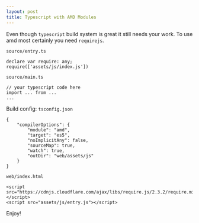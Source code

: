 ```yaml
---
layout: post
title: Typescript with AMD Modules
---
```

Even though `typescript` build system is great it still needs your work. To use amd most certainly you need `requirejs`.

`source/entry.ts`

```
declare var require: any;
require(['assets/js/index.js'])
```

`source/main.ts`

```
// your typescript code here
import ... from ...
...
```

Build config: `tsconfig.json`

```
{
    "compilerOptions": {
        "module": "amd",
        "target": "es5",
        "noImplicitAny": false,
        "sourceMap": true,
        "watch": true,
        "outDir": "web/assets/js"
    }
}
```

`web/index.html`

```
<script src="https://cdnjs.cloudflare.com/ajax/libs/require.js/2.3.2/require.min.js"></script>
<script src="assets/js/entry.js"></script>
```

Enjoy!
